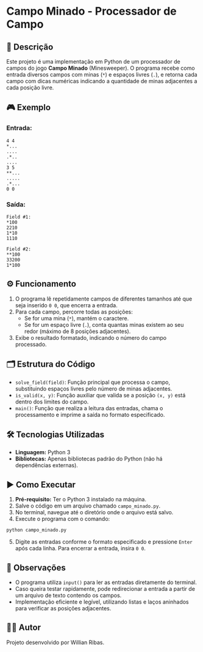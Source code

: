 
# Campo Minado - Processador de Campo

## 📖 Descrição

Este projeto é uma implementação em Python de um processador de campos do jogo **Campo Minado** (Minesweeper). O programa recebe como entrada diversos campos com minas (`*`) e espaços livres (`.`), e retorna cada campo com dicas numéricas indicando a quantidade de minas adjacentes a cada posição livre.

## 🎮 Exemplo

### Entrada:

```
4 4
*...
....
.*..
....
3 5
**...
.....
.*...
0 0
```

### Saída:

```
Field #1:
*100
2210
1*10
1110

Field #2:
**100
33200
1*100
```

## ⚙️ Funcionamento

1. O programa lê repetidamente campos de diferentes tamanhos até que seja inserido `0 0`, que encerra a entrada.
2. Para cada campo, percorre todas as posições:
   - Se for uma mina (`*`), mantém o caractere.
   - Se for um espaço livre (`.`), conta quantas minas existem ao seu redor (máximo de 8 posições adjacentes).
3. Exibe o resultado formatado, indicando o número do campo processado.

## 🗂️ Estrutura do Código

- `solve_field(field)`: Função principal que processa o campo, substituindo espaços livres pelo número de minas adjacentes.
- `is_valid(x, y)`: Função auxiliar que valida se a posição `(x, y)` está dentro dos limites do campo.
- `main()`: Função que realiza a leitura das entradas, chama o processamento e imprime a saída no formato especificado.

## 🛠️ Tecnologias Utilizadas

- **Linguagem:** Python 3
- **Bibliotecas:** Apenas bibliotecas padrão do Python (não há dependências externas).

## ▶️ Como Executar

1. **Pré-requisito:** Ter o Python 3 instalado na máquina.
2. Salve o código em um arquivo chamado `campo_minado.py`.
3. No terminal, navegue até o diretório onde o arquivo está salvo.
4. Execute o programa com o comando:

```bash
python campo_minado.py
```

5. Digite as entradas conforme o formato especificado e pressione `Enter` após cada linha. Para encerrar a entrada, insira `0 0`.

## 📝 Observações

- O programa utiliza `input()` para ler as entradas diretamente do terminal.
- Caso queira testar rapidamente, pode redirecionar a entrada a partir de um arquivo de texto contendo os campos.
- Implementação eficiente e legível, utilizando listas e laços aninhados para verificar as posições adjacentes.

## 👨‍💻 Autor

Projeto desenvolvido por Willian Ribas.
